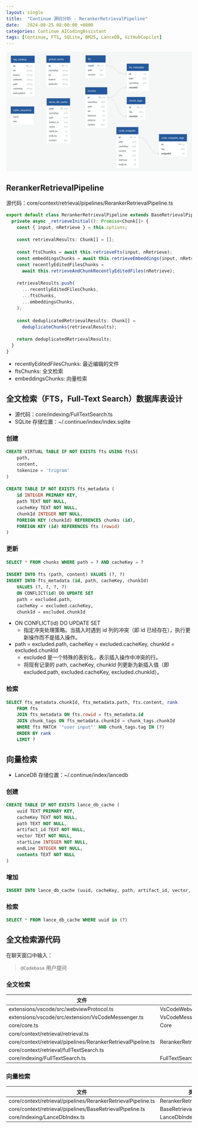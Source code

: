 ```yaml
---
layout: single
title:  "Continue 源码分析 - RerankerRetrievalPipeline"
date:   2024-08-25 08:00:00 +0800
categories: Continue AICodingAssistant
tags: [Continue, FTS, SQLite, BM25, LanceDB, GitHubCopilot]
---
```


![](/images/2024/Continue/sql-diagram.png)


## RerankerRetrievalPipeline

源代码：core/context/retrieval/pipelines/RerankerRetrievalPipeline.ts

```typescript
export default class RerankerRetrievalPipeline extends BaseRetrievalPipeline {
  private async _retrieveInitial(): Promise<Chunk[]> {
    const { input, nRetrieve } = this.options;

    const retrievalResults: Chunk[] = [];

    const ftsChunks = await this.retrieveFts(input, nRetrieve);
    const embeddingsChunks = await this.retrieveEmbeddings(input, nRetrieve);
    const recentlyEditedFilesChunks =
      await this.retrieveAndChunkRecentlyEditedFiles(nRetrieve);

    retrievalResults.push(
      ...recentlyEditedFilesChunks,
      ...ftsChunks,
      ...embeddingsChunks,
    );

    const deduplicatedRetrievalResults: Chunk[] =
      deduplicateChunks(retrievalResults);

    return deduplicatedRetrievalResults;
  }
}
```
- recentlyEditedFilesChunks: 最近编辑的文件
- ftsChunks: 全文检索
- embeddingsChunks: 向量检索


## 全文检索（FTS，Full-Text Search）数据库表设计

- 源代码：core/indexing/FullTextSearch.ts
- SQLite 存储位置：~/.continue/index/index.sqlite

### 创建
```sql
CREATE VIRTUAL TABLE IF NOT EXISTS fts USING fts5(
    path,
    content,
    tokenize = 'trigram'
)

CREATE TABLE IF NOT EXISTS fts_metadata (
    id INTEGER PRIMARY KEY,
    path TEXT NOT NULL,
    cacheKey TEXT NOT NULL,
    chunkId INTEGER NOT NULL,
    FOREIGN KEY (chunkId) REFERENCES chunks (id),
    FOREIGN KEY (id) REFERENCES fts (rowid)
)
```

### 更新
```sql
SELECT * FROM chunks WHERE path = ? AND cacheKey = ?

INSERT INTO fts (path, content) VALUES (?, ?)
INSERT INTO fts_metadata (id, path, cacheKey, chunkId) 
    VALUES (?, ?, ?, ?)
    ON CONFLICT(id) DO UPDATE SET
    path = excluded.path,
    cacheKey = excluded.cacheKey,
    chunkId = excluded.chunkId
```
- ON CONFLICT(id) DO UPDATE SET
    - 指定冲突处理策略。当插入时遇到 id 列的冲突（即 id 已经存在），执行更新操作而不是插入操作。
- path = excluded.path, cacheKey = excluded.cacheKey, chunkId = excluded.chunkId
    - excluded 是一个特殊的表别名，表示插入操作中冲突的行。
    - 将现有记录的 path, cacheKey, chunkId 列更新为新插入值（即 excluded.path, excluded.cacheKey, excluded.chunkId）。

### 检索
```sql
SELECT fts_metadata.chunkId, fts_metadata.path, fts.content, rank
    FROM fts
    JOIN fts_metadata ON fts.rowid = fts_metadata.id
    JOIN chunk_tags ON fts_metadata.chunkId = chunk_tags.chunkId
    WHERE fts MATCH '"user input"' AND chunk_tags.tag IN (?)
    ORDER BY rank
    LIMIT ?
```

## 向量检索

- LanceDB 存储位置：~/.continue/index/lancedb

### 创建
```sql
CREATE TABLE IF NOT EXISTS lance_db_cache (
    uuid TEXT PRIMARY KEY,
    cacheKey TEXT NOT NULL,
    path TEXT NOT NULL,
    artifact_id TEXT NOT NULL,
    vector TEXT NOT NULL,
    startLine INTEGER NOT NULL,
    endLine INTEGER NOT NULL,
    contents TEXT NOT NULL
)
```

### 增加
```sql
INSERT INTO lance_db_cache (uuid, cacheKey, path, artifact_id, vector, startLine, endLine, contents) VALUES (?, ?, ?, ?, ?, ?, ?, ?)
```

### 检索
```sql
SELECT * FROM lance_db_cache WHERE uuid in (?)
```


## 全文检索源代码

在聊天窗口中输入：
> `@Codebase` 用户提问

### 全文检索

| 文件 | 类 | 函数 | 事件 |
| --- | --- | --- | --- |
| extensions/vscode/src/webviewProtocol.ts | VsCodeWebviewProtocol | set webview |  |
| extensions/vscode/src/extension/VsCodeMessenger.ts | VsCodeMessenger | constructor | WEBVIEW_TO_CORE_PASS_THROUGH |
| core/core.ts | Core | constructor | context/getContextItems |
| core/context/retrieval/retrieval.ts |  | retrieveContextItemsFromEmbeddings |  |
| core/context/retrieval/pipelines/RerankerRetrievalPipeline.ts | RerankerRetrievalPipeline | _retrieveInitial |  |
| core/context/retrieval/fullTextSearch.ts |  | retrieveFts |  |
| core/indexing/FullTextSearch.ts | FullTextSearchCodebaseIndex | retrieve |  |

### 向量检索

| 文件 | 类 | 函数 |
| --- | --- | --- |
| core/context/retrieval/pipelines/RerankerRetrievalPipeline.ts | RerankerRetrievalPipeline | _retrieveInitial |
| core/context/retrieval/pipelines/BaseRetrievalPipeline.ts | BaseRetrievalPipeline | retrieveEmbeddings |
| core/indexing/LanceDbIndex.ts | LanceDbIndex | retrieve |
